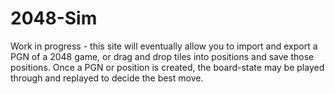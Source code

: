 # 2048-Sim
Work in progress - this site will eventually allow you to import and export a PGN of a 2048 game, or drag and drop tiles into positions and save those positions. Once a PGN or position is created, the board-state may be played through and replayed to decide the best move.
